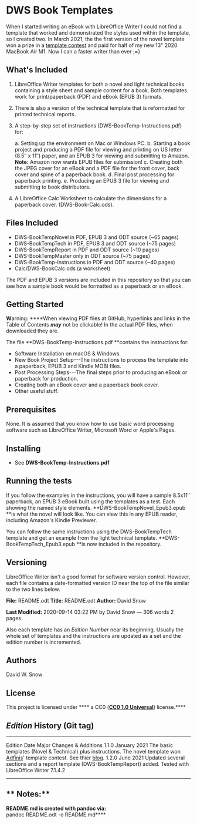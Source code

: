 # DWS Book Templates

When I started writing an eBook with LibreOffice Writer I could not find
a template that worked and demonstrated the styles used within the
template, so I created two. In March 2021, the the first version of the
novel template won a prize in a [template
contest](https://adfinis.com/en/blog/winners-of-the-libreoffice-template-contest-2020/)
and paid for half of my new 13" 2020 MacBook Air M1. Now I can a faster
writer than ever ;=}

## What's Included

1.  LibreOffice Writer templates for both a novel and light technical
    books containing a style sheet and sample content for a book. Both
    templates work for print/paperback (PDF) and eBook (EPUB 3) formats.

2.  There is also a version of the technical template that is
    reformatted for printed technical reports.

3.  A step-by-step set of instructions (DWS-BookTemp-Instructions.pdf)
    for:

    a.  Setting up the environment on Mac or Windows PC.
    b.  Starting a book project and producing a PDF file for viewing and
        printing on US letter (8.5″ x 11″) paper, and an EPUB 3 for
        viewing and submitting to Amazon. **Note:** Amazon now wants
        EPUB files for submission!
    c.  Creating both the JPEG cover for an eBook and a PDF file for the
        front cover, back cover and spine of a paperback book.
    d.  Final post processing for paperback printing.
    e.  Producing an EPUB 3 file for viewing and submitting to book
        distributors.

4.  A LibreOffice Calc Worksheet to calculate the dimensions for a
    paperback cover. (DWS-Book-Calc.ods).

## Files Included

-   DWS-BookTempNovel in PDF, EPUB 3 and ODT source (\~65 pages)
-   DWS-BookTempTech in PDF, EPUB 3 and ODT source (\~75 pages)
-   DWS-BookTempReport in PDF and ODT source (\~10 pages)
-   DWS-BookTempMaster only in ODT source (\~75 pages)
-   DWS-BookTemp-Instructions in PDF and ODT source (\~40 pages)
-   Calc/DWS-BookCalc.ods (a worksheet)

The PDF and EPUB 3 versions are included in this repository so that you
can see how a sample book would be formatted as a paperback or an eBook.

## Getting Started

****W****arning: ****When viewing PDF files at GitHub, hyperlinks and
links in the Table of Contents ***may*** not be clickable! In the actual
PDF files, when downloaded they are.

The file **DWS-BookTemp-Instructions.pdf **contains the instructions
for:

-   Software Installation on macOS & Windows.
-   New Book Project Setup---The instructions to process the template
    into a paperback, EPUB 3 and Kindle MOBI files.
-   Post Processing Steps---The final steps prior to producing an eBook
    or paperback for production.
-   Creating both an eBook cover and a paperback book cover.
-   Other useful stuff.

## Prerequisites

None. It is assumed that you know how to use basic word processing
software such as LibreOffice Writer, Microsoft Word or Apple's Pages.

## Installing

-   See **DWS-BookTemp-Instructions.pdf**

## Running the tests

If you follow the examples in the instructions, you will have a sample
8.5x11ʺ paperback, an EPUB 3 eBook built using the templates as a test.
Each showing the named style elements. **DWS-BookTempNovel\_Epub3.epub
**is what the novel will look like. You can view this in any EPUB
reader, including Amazon's Kindle Previewer.

You can follow the same instructions using the DWS-BookTempTech template
and get an example from the light technical template.
**DWS-BookTempTech\_Epub3.epub **is now included in the repository.

## Versioning

LibreOffice Writer isn't a good format for software version control.
However, each file contains a date-formatted version ID near the top of
the file similar to the two lines below.

**File:** README.odt **Title**: README.odt **Author:** David Snow

**Last Modified:** 2020-09-14 03:22 PM by David Snow ― 306 words 2
pages.

Also each template has an *Edition Number* near its beginning. Usually
the whole set of templates and the instructions are updated as a set and
the edition number is incremented.

## Authors

David W. Snow

## License

This project is licensed under **** a CC0 (****[****CC0 1.0
Universal****](https://creativecommons.org/publicdomain/zero/1.0/)****)
license.****

## ***Edition*** History (Git tag)

  --------- -------------- ------------------------------------------------------------------------------------------------------------------------------------------------------------------------------------------------------------------------------------------
  Edition   Date           Major Changes & Additions
  1.1.0     January 2021   The basic templates (Novel & Technical) plus instructions. The novel template won [Adfinis](https://adfinis.com/en/)' template contest. See thier [blog](https://adfinis.com/en/blog/winners-of-the-libreoffice-template-contest-2020/).
  1.2.0     June 2021      Updated several sections and a report template (DWS-BookTempReport) added. Tested with LibreOffice Writer 7.1.4.2
                           
  --------- -------------- ------------------------------------------------------------------------------------------------------------------------------------------------------------------------------------------------------------------------------------------

## ** Notes:**

****README.md is created with pandoc via:****\
pandoc README.odt -o README.md****
